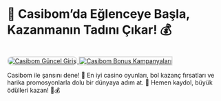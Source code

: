 # 🎯 Casibom’da Eğlenceye Başla, Kazanmanın Tadını Çıkar! 💰

<a href="https://cutt.ly/Je07CnaE" title="Tıkla Siteye Git">
    <img src="https://i.ibb.co/XS3cKq9/Ekran-Resmi-2024-09-13-20-40-30.png" alt="Casibom Güncel Giriş" style="max-width: 100%; border: 2px solid #ddd; border-radius: 10px;">
</a>
<a href="https://cutt.ly/Je07CnaE" title="Casibom">
    <img src="https://i.ibb.co/XS3cKq9/Ekran-Resmi-2024-09-13-20-40-30.png" alt="Casibom Bonus Kampanyaları" style="max-width: 100%; border: 2px solid #ddd; margin-top: 15px;">
</a>

Casibom ile şansını dene! 🎰 En iyi casino oyunları, bol kazanç fırsatları ve harika promosyonlarla dolu bir dünyaya adım at. 🚀 Hemen kaydol, büyük ödülleri kazan! 💎💰
